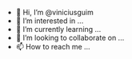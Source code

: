 - 👋 Hi, I’m @viniciusguim
- 👀 I’m interested in ...
- 🌱 I’m currently learning ...
- 💞️ I’m looking to collaborate on ...
- 📫 How to reach me ...

<!---
viniciusguim/viniciusguim is a ✨ special ✨ repository because its `README.md` (this file) appears on your GitHub profile.
You can click the Preview link to take a look at your changes.
--->
